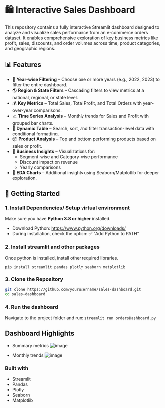 # 🛍️ Interactive Sales Dashboard

This repository contains a fully interactive Streamlit dashboard designed to analyze and visualize sales performance from an e-commerce orders dataset. It enables comprehensive exploration of key business metrics like profit, sales, discounts, and order volumes across time, product categories, and geographic regions.

## 📊 Features

- 📆 **Year-wise Filtering** – Choose one or more years (e.g., 2022, 2023) to filter the entire dashboard.
- 🌎 **Region & State Filters** – Cascading filters to view metrics at a national, regional, or state level.
- 💰 **Key Metrics** – Total Sales, Total Profit, and Total Orders with year-over-year comparisons.
- 📈 **Time Series Analysis** – Monthly trends for Sales and Profit with grouped bar charts.
- 🧮 **Dynamic Table** – Search, sort, and filter transaction-level data with conditional formatting.
- 📦 **Product Analysis** – Top and bottom performing products based on sales or profit.
- 🧠 **Business Insights** – Visualizations for:
  - Segment-wise and Category-wise performance
  - Discount impact on revenue
  - Yearly comparisons
- 📐 **EDA Charts** – Additional insights using Seaborn/Matplotlib for deeper exploration.

## 🚀 Getting Started

### 1. Install Dependencies/ Setup virtual environment

Make sure you have **Python 3.8 or higher** installed.

- Download Python: https://www.python.org/downloads/
- During installation, check the option: ✅ "Add Python to PATH"

### 2. Install streamlit and other packages

Once python is installed, install other required libraries.

```pip install streamlit pandas plotly seaborn matplotlib```

### 3. Clone the Repository

```bash
git clone https://github.com/yourusername/sales-dashboard.git
cd sales-dashboard
```

###  4. Run the dashboard

Navigate to the project folder and run:
```streamlit run ordersDashboard.py```

## Dashboard Highlights
- Summary metrics
  ![image](https://github.com/user-attachments/assets/b3b645a9-a0d7-4da6-a031-046d4147197d)

- Monthly trends
  ![image](https://github.com/user-attachments/assets/8c8b36bd-c91e-4b2d-a32c-950e26394ffd)

  
### Built with
- Streamlit
- Pandas
- Plotly
- Seaborn
- Matplotlib
